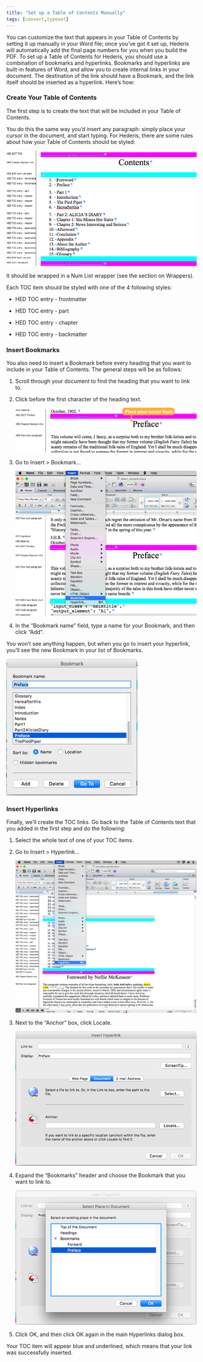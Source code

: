 ```yaml
---
title: "Set up a Table of Contents Manually"
tags: [convert,typeset]
---
```

 
<html><body><section data-type="chapter" class="hsecchapter" data-hederis-type="hsecchapter" id="setup-a-toc" data-pi-attrs="id: setup-a-toc; data-tags: convert,typeset;" role="doc-chapter" data-tags="convert,typeset" data-author-name=" " data-book-title=" " title="Set up a Table of Contents Manually"><p class="hblkp" data-hederis-type="hblkp" id="pZJ5NiVKa">You can customize the text that appears in your Table of Contents by setting it up manually in your Word file; once you&#8217;ve got it set up, Hederis will automatically add the final page numbers for you when you build the PDF. To set up a Table of Contents for Hederis, you should use a combination of bookmarks and hyperlinks. Bookmarks and hyperlinks are built-in features of Word, and allow you to create internal links in your document. The destination of the link should have a Bookmark, and the link itself should be inserted as a hyperlink. Here&#8217;s how:</p><section class="hwprsubsection" data-hederis-type="hwprsubsection" id="ptOXg8kBk" data-type="subsection" title="Create Your Table of Contents"><h1 data-hederis-type="hblktitle" class="hblktitle" id="pCGS74BtV">Create Your Table of Contents</h1><p class="hblkp" data-hederis-type="hblkp" id="pohTBfMAJ">The first step is to create the text that will be included in your Table of Contents.</p><p class="hblkp" data-hederis-type="hblkp" id="pOLvKDgag">You do this the same way you&#8217;d insert any paragraph: simply place your cursor in the document, and start typing. For Hederis, there are some rules about how your Table of Contents should be styled:</p><img data-hederis-type="hblkimg" class="hblkimg" id="pa6N01y24" src="/images/toc0_1.png" data-img-src="/images/toc0_1.png"/><p class="hblkp" data-hederis-type="hblkp" id="pgbzKByKi">It should be wrapped in a Num List wrapper (see the section on Wrappers).</p><p class="hblkp" data-hederis-type="hblkp" id="pm8u9dOYg">Each TOC item should be styled with one of the 4 following styles:</p><ul class="hwprbulletlist" data-hederis-type="hwprbulletlist" id="ppWPuFR47"><li class="hblkuli" data-hederis-type="hblkuli" id="lilldgwTlu"><p class="hblkuli" data-hederis-type="hblklip" id="pizfQAIQY">HED TOC entry - frontmatter</p></li><li class="hblkuli" data-hederis-type="hblkuli" id="liPvMZHrtV"><p class="hblkuli" data-hederis-type="hblklip" id="pWLN2VvyO">HED TOC entry - part</p></li><li class="hblkuli" data-hederis-type="hblkuli" id="li8zzIxciT"><p class="hblkuli" data-hederis-type="hblklip" id="pPQ1x3nWe">HED TOC entry - chapter</p></li><li class="hblkuli" data-hederis-type="hblkuli" id="liQ76Opqpz"><p class="hblkuli" data-hederis-type="hblklip" id="ppS21C5hz">HED TOC entry - backmatter</p></li></ul></section><section class="hwprsubsection" data-hederis-type="hwprsubsection" id="pxUgN5AwV" data-type="subsection" title="Insert Bookmarks"><h1 data-hederis-type="hblktitle" class="hblktitle" id="pxnLURfH5">Insert Bookmarks</h1><p class="hblkp" data-hederis-type="hblkp" id="p7Xt8gtT7">You also need to insert a Bookmark before every heading that you want to include in your Table of Contents. The general steps will be as follows:</p><ol class="hwprnumlist" data-hederis-type="hwprnumlist" id="p4jUbGFGK"><li class="hblkoli" data-hederis-type="hblkoli" id="li5kI7V2b0"><p class="hblkoli" data-hederis-type="hblklip" id="pRaQ8VGu2">Scroll through your document to find the heading that you want to link to.</p></li><li class="hblkoli" data-hederis-type="hblkoli" id="liKJDBGXER"><p class="hblkoli" data-hederis-type="hblklip" id="peZljDxas">Click before the first character of the heading text.</p><img data-hederis-type="hblkimg" class="hblkimg" id="pYECJCfEo" src="/images/toc1_1.png" data-img-src="/images/toc1_1.png"/></li><li class="hblkoli" data-hederis-type="hblkoli" id="livcVNl43D"><p class="hblkoli" data-hederis-type="hblklip" id="pkojMyAvF">Go to Insert &gt; Bookmark&#8230;</p><img data-hederis-type="hblkimg" class="hblkimg" id="pzyPVOib0" src="/images/toc1_2.png" data-img-src="/images/toc1_2.png"/></li><li class="hblkoli" data-hederis-type="hblkoli" id="liNyUvlFIg"><p class="hblkoli" data-hederis-type="hblklip" id="pu3vshhxG">In the &#8220;Bookmark name&#8221; field, type a name for your Bookmark, and then click &#8220;Add&#8221;.</p></li></ol><p class="hblkp" data-hederis-type="hblkp" id="p0Swn5RD7">You won&#8217;t see anything happen, but when you go to insert your hyperlink, you&#8217;ll see the new Bookmark in your list of Bookmarks.</p><img data-hederis-type="hblkimg" class="hblkimg" id="pd2iwOJR4" src="/images/toc1_3.png" data-img-src="/images/toc1_3.png"/></section><section class="hwprsubsection" data-hederis-type="hwprsubsection" id="pEn4NvAOl" data-type="subsection" title="Insert Hyperlinks"><h1 data-hederis-type="hblktitle" class="hblktitle" id="pzeRUJKt7">Insert Hyperlinks</h1><p class="hblkp" data-hederis-type="hblkp" id="p4cISBb4M">Finally, we&#8217;ll create the TOC links. Go back to the Table of Contents text that you added in the first step and do the following:</p><ol class="hwprnumlist" data-hederis-type="hwprnumlist" id="pMsa6InTh"><li class="hblkoli" data-hederis-type="hblkoli" id="lix9zQZzqk"><p class="hblkoli" data-hederis-type="hblklip" id="phfUSUwqg">Select the whole text of one of your TOC items.</p></li><li class="hblkoli" data-hederis-type="hblkoli" id="li5RWRd6qt"><p class="hblkoli" data-hederis-type="hblklip" id="pl4SuVJOf">Go to Insert &gt; Hyperlink&#8230;</p><img data-hederis-type="hblkimg" class="hblkimg" id="pZ1x7QpW1" src="/images/hyperlink1.png" data-img-src="/images/hyperlink1.png"/></li><li class="hblkoli" data-hederis-type="hblkoli" id="lizC28ZCy8"><p class="hblkoli" data-hederis-type="hblklip" id="pTQoXyRCK">Next to the &#8220;Anchor&#8221; box, click Locate.</p><img data-hederis-type="hblkimg" class="hblkimg" id="ppSn93jy5" src="/images/hyperlink2.png" data-img-src="/images/hyperlink2.png"/></li><li class="hblkoli" data-hederis-type="hblkoli" id="liJQljIuDR"><p class="hblkoli" data-hederis-type="hblklip" id="prLm83rkp">Expand the &#8220;Bookmarks&#8221; header and choose the Bookmark that you want to link to.</p><img data-hederis-type="hblkimg" class="hblkimg" id="pfNS5hLo8" src="/images/hyperlink4.png" data-img-src="/images/hyperlink4.png"/></li><li class="hblkoli" data-hederis-type="hblkoli" id="libqnj3Hzd"><p class="hblkoli" data-hederis-type="hblklip" id="pGOGsfKhT">Click OK, and then click OK again in the main Hyperlinks dialog box.</p></li></ol><p class="hblkp" data-hederis-type="hblkp" id="pcyVAqQlw">Your TOC item will appear blue and underlined, which means that your link was successfully inserted.</p></section></section></body></html>
